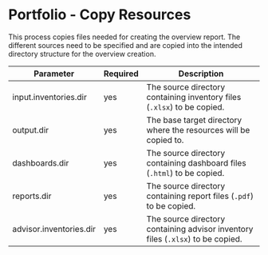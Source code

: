 # Portfolio - Copy Resources

This process copies files needed for creating the overview report. The different sources need to be specified and are 
copied into the intended directory structure for the overview creation.

| Parameter               | Required | Description                                                                     |
|-------------------------|----------|---------------------------------------------------------------------------------|
| input.inventories.dir   | yes      | The source directory containing inventory files (`.xlsx`) to be copied.         |
| output.dir              | yes      | The base target directory where the resources will be copied to.                |
| dashboards.dir          | yes      | The source directory containing dashboard files (`.html`) to be copied.         |
| reports.dir             | yes      | The source directory containing report files (`.pdf`) to be copied.             |
| advisor.inventories.dir | yes      | The source directory containing advisor inventory files (`.xlsx`) to be copied. |
